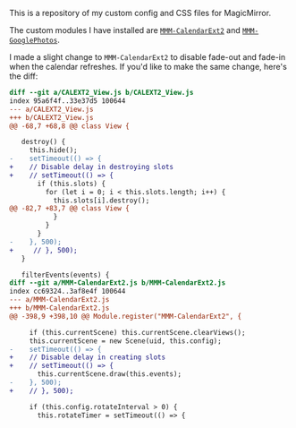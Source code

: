 This is a repository of my custom config and CSS files for MagicMirror.

The custom modules I have installed are [`MMM-CalendarExt2`](https://github.com/MMM-CalendarExt2/MMM-CalendarExt2) and [`MMM-GooglePhotos`](https://github.com/aneaville/MMM-GooglePhotos).

I made a slight change to `MMM-CalendarExt2` to disable fade-out and fade-in when the calendar refreshes. If you'd like to make the same change, here's the diff:

```diff
diff --git a/CALEXT2_View.js b/CALEXT2_View.js
index 95a6f4f..33e37d5 100644
--- a/CALEXT2_View.js
+++ b/CALEXT2_View.js
@@ -68,7 +68,8 @@ class View {

   destroy() {
     this.hide();
-    setTimeout(() => {
+    // Disable delay in destroying slots
+    // setTimeout(() => {
       if (this.slots) {
         for (let i = 0; i < this.slots.length; i++) {
           this.slots[i].destroy();
@@ -82,7 +83,7 @@ class View {
           }
         }
       }
-    }, 500);
+     // }, 500);
   }

   filterEvents(events) {
diff --git a/MMM-CalendarExt2.js b/MMM-CalendarExt2.js
index cc69324..3af8e4f 100644
--- a/MMM-CalendarExt2.js
+++ b/MMM-CalendarExt2.js
@@ -398,9 +398,10 @@ Module.register("MMM-CalendarExt2", {

     if (this.currentScene) this.currentScene.clearViews();
     this.currentScene = new Scene(uid, this.config);
-    setTimeout(() => {
+    // Disable delay in creating slots
+    // setTimeout(() => {
       this.currentScene.draw(this.events);
-    }, 500);
+    // }, 500);

     if (this.config.rotateInterval > 0) {
       this.rotateTimer = setTimeout(() => {
```
